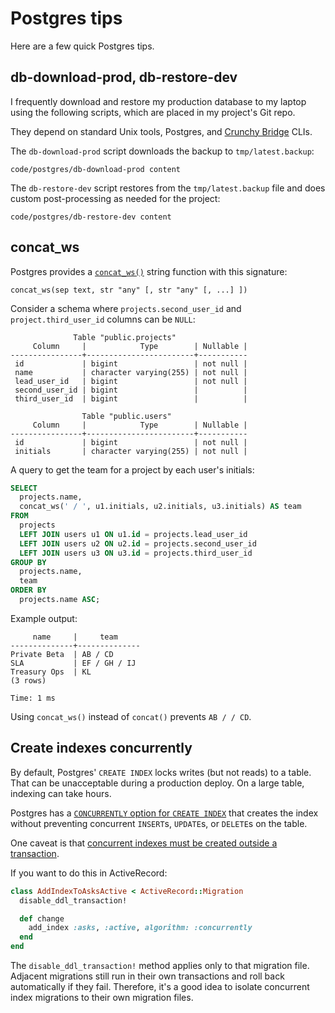 # Postgres tips

Here are a few quick Postgres tips.

## db-download-prod, db-restore-dev

I frequently download and restore my production database to my laptop
using the following scripts, which are placed in my project's Git repo.

They depend on standard Unix tools, Postgres, and [Crunchy
Bridge](https://docs.crunchybridge.com/concepts/cli/) CLIs.

The `db-download-prod` script
downloads the backup to `tmp/latest.backup`:

```embed
code/postgres/db-download-prod content
```

The `db-restore-dev` script restores from the `tmp/latest.backup` file
and does custom post-processing as needed for the project:

```embed
code/postgres/db-restore-dev content
```

## concat_ws

Postgres provides a
[`concat_ws()`](https://www.postgresql.org/docs/current/functions-string.html)
string function with this signature:

```
concat_ws(sep text, str "any" [, str "any" [, ...] ])
```

Consider a schema where `projects.second_user_id`
and `project.third_user_id` columns can be `NULL`:

```
              Table "public.projects"
     Column     |            Type        | Nullable |
----------------+------------------------+-----------
 id             | bigint                 | not null |
 name           | character varying(255) | not null |
 lead_user_id   | bigint                 | not null |
 second_user_id | bigint                 |          |
 third_user_id  | bigint                 |          |

                Table "public.users"
     Column     |            Type        | Nullable |
----------------+------------------------+-----------
 id             | bigint                 | not null |
 initials       | character varying(255) | not null |
```

A query to get the team for a project by each user's initials:

```sql
SELECT
  projects.name,
  concat_ws(' / ', u1.initials, u2.initials, u3.initials) AS team
FROM
  projects
  LEFT JOIN users u1 ON u1.id = projects.lead_user_id
  LEFT JOIN users u2 ON u2.id = projects.second_user_id
  LEFT JOIN users u3 ON u3.id = projects.third_user_id
GROUP BY
  projects.name,
  team
ORDER BY
  projects.name ASC;
```

Example output:

```
     name     |     team
--------------+--------------
Private Beta  | AB / CD
SLA           | EF / GH / IJ
Treasury Ops  | KL
(3 rows)

Time: 1 ms
```

Using `concat_ws()` instead of `concat()` prevents `AB / / CD`.

## Create indexes concurrently

By default,
Postgres' `CREATE INDEX` locks writes (but not reads) to a table.
That can be unacceptable during a production deploy.
On a large table, indexing can take hours.

Postgres has a [`CONCURRENTLY` option for `CREATE INDEX`](https://www.postgresql.org/docs/current/sql-createindex.html)
that creates the index without preventing concurrent
`INSERT`s, `UPDATE`s, or `DELETE`s on the table.

One caveat is that
[concurrent indexes must be created outside a transaction](https://www.postgresql.org/docs/current/sql-createindex.html#SQL-CREATEINDEX-CONCURRENTLY).

If you want to do this in ActiveRecord:

```ruby
class AddIndexToAsksActive < ActiveRecord::Migration
  disable_ddl_transaction!

  def change
    add_index :asks, :active, algorithm: :concurrently
  end
end
```

The `disable_ddl_transaction!` method applies only to that migration file.
Adjacent migrations still run in their own transactions
and roll back automatically if they fail.
Therefore, it's a good idea to isolate concurrent index migrations
to their own migration files.
